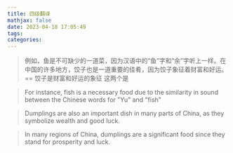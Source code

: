 ```yaml
---
title: 四级翻译
mathjax: false
date: 2023-04-18 17:05:49
tags:
categories:
---
```


> 例如，鱼是不可缺少的一道菜，因为汉语中的“鱼”字和“余”字听上一样。在中国的许多地方，饺子也是一道重要的佳肴，因为饺子象征着财富和好运。== 饺子是财富和好运的象征 这两个是

> For instance, fish is a necessary food due to the similarity in sound between the Chinese words for "Yu" and "fish"

> Dumplings are also an important dish in many parts of China, as they symbolize wealth and good luck.

> In many regions of China, dumplings are a significant food since they stand for prosperity and luck.
